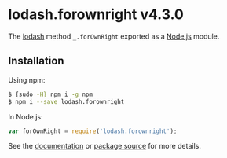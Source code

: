 # lodash.forownright v4.3.0

The [lodash](https://lodash.com/) method `_.forOwnRight` exported as a [Node.js](https://nodejs.org/) module.

## Installation

Using npm:
```bash
$ {sudo -H} npm i -g npm
$ npm i --save lodash.forownright
```

In Node.js:
```js
var forOwnRight = require('lodash.forownright');
```

See the [documentation](https://lodash.com/docs#forOwnRight) or [package source](https://github.com/lodash/lodash/blob/4.3.0-npm-packages/lodash.forownright) for more details.
